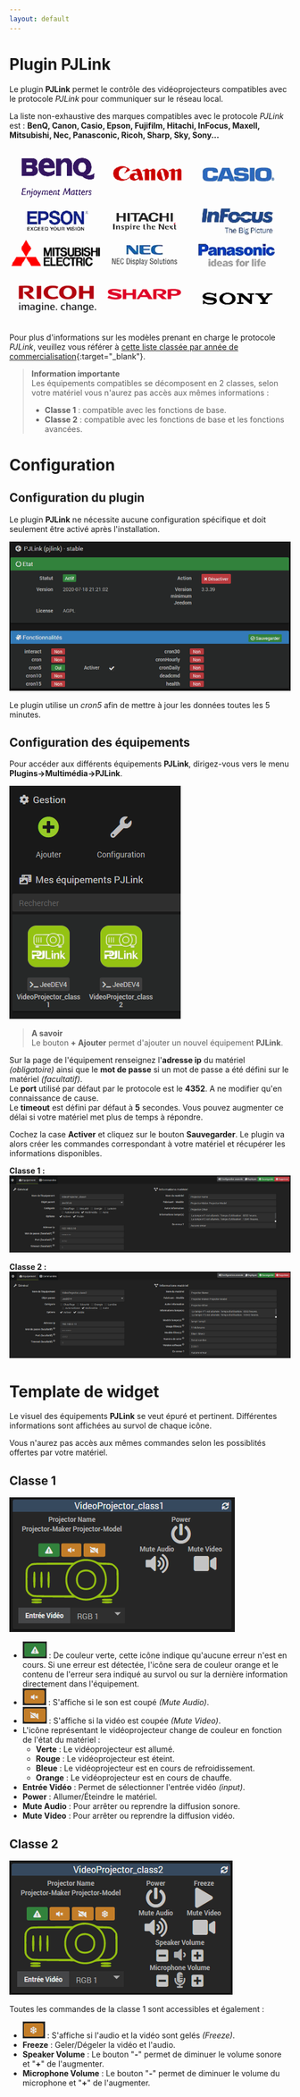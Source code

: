 ```yaml
---
layout: default
---
```

# Plugin PJLink

Le plugin **PJLink** permet le contrôle des vidéoprojecteurs compatibles avec le protocole *PJLink* pour communiquer sur le réseau local.

La liste non-exhaustive des marques compatibles avec le protocole *PJLink* est : **BenQ, Canon, Casio, Epson, Fujifilm, Hitachi, InFocus, Maxell, Mitsubishi, Nec, Panasconic, Ricoh, Sharp, Sky, Sony...**

![PJLink Compatible Brands](../images/compatibleBrands.png)

Pour plus d'informations sur les modèles prenant en charge le protocole *PJLink*, veuillez vous référer à [cette liste classée par année de commercialisation](https://pjlink.jbmia.or.jp/english/list.html){:target="\_blank"}.

> **Information importante**    
> Les équipements compatibles se décomposent en 2 classes, selon votre matériel vous n'aurez pas accès aux mêmes informations :
> * **Classe 1** : compatible avec les fonctions de base.
> * **Classe 2** : compatible avec les fonctions de base et les fonctions avancées.


# Configuration

## Configuration du plugin

Le plugin **PJLink** ne nécessite aucune configuration spécifique et doit seulement être activé après l'installation.

![PJLink plugin configuration](../images/pjlink0.png)

Le plugin utilise un *cron5* afin de mettre à jour les données toutes les 5 minutes.

## Configuration des équipements

Pour accéder aux différents équipements **PJLink**, dirigez-vous vers le menu **Plugins->Multimédia->PJLink**.

![PJLink plugin configuration](../images/pjlink1.png)

> **A savoir**    
> Le bouton **+ Ajouter** permet d'ajouter un nouvel équipement **PJLink**.

Sur la page de l'équipement renseignez l'**adresse ip** du matériel *(obligatoire)* ainsi que le **mot de passe** si un mot de passe a été défini sur le matériel *(facultatif)*.    
Le **port** utilisé par défaut par le protocole est le **4352**. A ne modifier qu'en connaissance de cause.    
Le **timeout** est défini par défaut à **5** secondes. Vous pouvez augmenter ce délai si votre matériel met plus de temps à répondre.

Cochez la case **Activer** et cliquez sur le bouton **Sauvegarder**. Le plugin va alors créer les commandes correspondant à votre matériel et récupérer les informations disponibles.

**Classe 1 :**
![PJLink plugin configuration](../images/pjlink2.png)

**Classe 2 :**
![PJLink plugin configuration](../images/pjlink3.png)

# Template de widget

Le visuel des équipements **PJLink** se veut épuré et pertinent. Différentes informations sont affichées au survol de chaque icône.

Vous n'aurez pas accès aux mêmes commandes selon les possiblités offertes par votre matériel.

## Classe 1

![PJLink plugin configuration](../images/pjlink4.png)

* ![PJLink plugin configuration](../images/pjlink6.png) : De couleur verte, cette icône indique qu'aucune erreur n'est en cours. Si une erreur est détectée, l'icône sera de couleur orange et le contenu de l'erreur sera indiqué au survol ou sur la dernière information directement dans l'équipement.
* ![PJLink plugin configuration](../images/pjlink7.png) : S'affiche si le son est coupé *(Mute Audio)*.
* ![PJLink plugin configuration](../images/pjlink8.png) : S'affiche si la vidéo est coupée *(Mute Video)*.
* L'icône représentant le vidéoprojecteur change de couleur en fonction de l'état du matériel :
  * **Verte** : Le vidéoprojecteur est allumé.
  * **Rouge** : Le vidéoprojecteur est éteint.
  * **Bleue** : Le vidéoprojecteur est en cours de refroidissement.
  * **Orange** : Le vidéoprojecteur est en cours de chauffe.
* **Entrée Vidéo** : Permet de sélectionner l'entrée vidéo *(input)*.
* **Power** : Allumer/Éteindre le matériel.
* **Mute Audio** : Pour arrêter ou reprendre la diffusion sonore.
* **Mute Video** : Pour arrêter ou reprendre la diffusion vidéo.

## Classe 2

![PJLink plugin configuration](../images/pjlink5.png)

Toutes les commandes de la classe 1 sont accessibles et également :

* ![PJLink plugin configuration](../images/pjlink9.png) : S'affiche si l'audio et la vidéo sont gelés *(Freeze)*.
* **Freeze** : Geler/Dégeler la vidéo et l'audio.
* **Speaker Volume** : Le bouton "**-**" permet de diminuer le volume sonore et "**+**" de l'augmenter.
* **Microphone Volume** : Le bouton "**-**" permet de diminuer le volume du microphone et "**+**" de l'augmenter.
